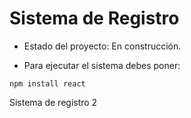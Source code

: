 <h1> Sistema de Registro</h1>

- Estado del proyecto: En construcción.

- Para ejecutar el sistema debes poner:

```npm install react```

Sistema de registro 2
